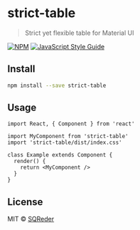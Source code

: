 # strict-table

> Strict yet flexible table for Material UI

[![NPM](https://img.shields.io/npm/v/strict-table.svg)](https://www.npmjs.com/package/strict-table) [![JavaScript Style Guide](https://img.shields.io/badge/code_style-standard-brightgreen.svg)](https://standardjs.com)

## Install

```bash
npm install --save strict-table
```

## Usage

```tsx
import React, { Component } from 'react'

import MyComponent from 'strict-table'
import 'strict-table/dist/index.css'

class Example extends Component {
  render() {
    return <MyComponent />
  }
}
```

## License

MIT © [SQReder](https://github.com/SQReder)
